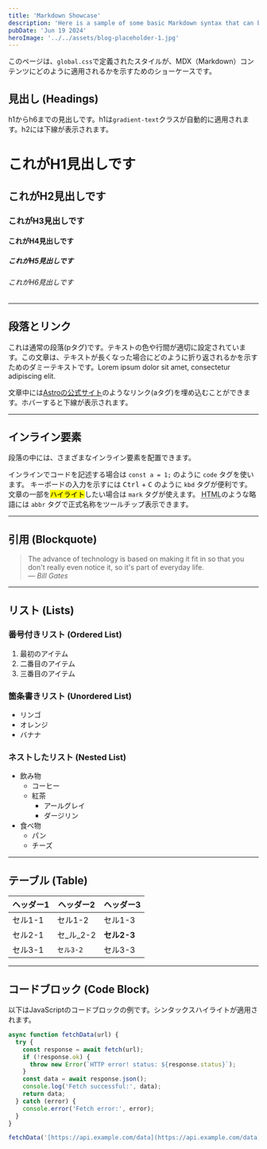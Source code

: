 ```yaml
---
title: 'Markdown Showcase'
description: 'Here is a sample of some basic Markdown syntax that can be used when writing Markdown content in Astro.'
pubDate: 'Jun 19 2024'
heroImage: '../../assets/blog-placeholder-1.jpg'
---
```


このページは、`global.css`で定義されたスタイルが、MDX（Markdown）コンテンツにどのように適用されるかを示すためのショーケースです。

## 見出し (Headings)

h1からh6までの見出しです。h1は`gradient-text`クラスが自動的に適用されます。h2には下線が表示されます。

# これがH1見出しです

## これがH2見出しです

### これがH3見出しです

#### これがH4見出しです

##### これがH5見出しです

###### これがH6見出しです

---

## 段落とリンク

これは通常の段落(pタグ)です。テキストの色や行間が適切に設定されています。この文章は、テキストが長くなった場合にどのように折り返されるかを示すためのダミーテキストです。Lorem ipsum dolor sit amet, consectetur adipiscing elit.

文章中には[Astroの公式サイト](https://astro.build)のようなリンク(aタグ)を埋め込むことができます。ホバーすると下線が表示されます。

---

## インライン要素

段落の中には、さまざまなインライン要素を配置できます。

インラインでコードを記述する場合は `const a = 1;` のように `code` タグを使います。
キーボードの入力を示すには <kbd>Ctrl</kbd> + <kbd>C</kbd> のように `kbd` タグが便利です。
文章の一部を<mark>ハイライト</mark>したい場合は `mark` タグが使えます。
<abbr title="HyperText Markup Language">HTML</abbr>のような略語には `abbr` タグで正式名称をツールチップ表示できます。

---

## 引用 (Blockquote)

> The advance of technology is based on making it fit in so that you don't really even notice it, so it's part of everyday life.  
> — <cite>Bill Gates</cite>

---

## リスト (Lists)

### 番号付きリスト (Ordered List)

1.  最初のアイテム
2.  二番目のアイテム
3.  三番目のアイテム

### 箇条書きリスト (Unordered List)

- リンゴ
- オレンジ
- バナナ

### ネストしたリスト (Nested List)

- 飲み物
  - コーヒー
  - 紅茶
    - アールグレイ
    - ダージリン
- 食べ物
  - パン
  - チーズ

---

## テーブル (Table)

| ヘッダー1 | ヘッダー2   | ヘッダー3   |
| --------- | ----------- | ----------- |
| セル1-1   | セル1-2     | セル1-3     |
| セル2-1   | セ\_ル\_2-2 | **セル2-3** |
| セル3-1   | `セル3-2`   | セル3-3     |

---

## コードブロック (Code Block)

以下はJavaScriptのコードブロックの例です。シンタックスハイライトが適用されます。

```javascript
async function fetchData(url) {
  try {
    const response = await fetch(url);
    if (!response.ok) {
      throw new Error(`HTTP error! status: ${response.status}`);
    }
    const data = await response.json();
    console.log('Fetch successful:', data);
    return data;
  } catch (error) {
    console.error('Fetch error:', error);
  }
}

fetchData('[https://api.example.com/data](https://api.example.com/data)');
```
